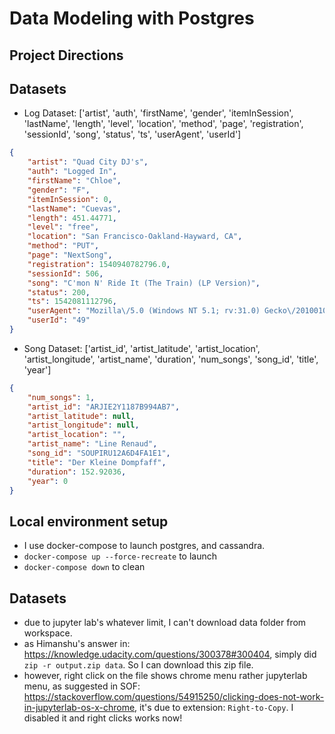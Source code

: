 # Data Modeling with Postgres

## Project Directions


## Datasets
* Log Dataset: ['artist', 'auth', 'firstName', 'gender', 'itemInSession', 'lastName',
       'length', 'level', 'location', 'method', 'page', 'registration',
       'sessionId', 'song', 'status', 'ts', 'userAgent', 'userId']

```json
{
    "artist": "Quad City DJ's",
    "auth": "Logged In",
    "firstName": "Chloe",
    "gender": "F",
    "itemInSession": 0,
    "lastName": "Cuevas",
    "length": 451.44771,
    "level": "free",
    "location": "San Francisco-Oakland-Hayward, CA",
    "method": "PUT",
    "page": "NextSong",
    "registration": 1540940782796.0,
    "sessionId": 506,
    "song": "C'mon N' Ride It (The Train) (LP Version)",
    "status": 200,
    "ts": 1542081112796,
    "userAgent": "Mozilla\/5.0 (Windows NT 5.1; rv:31.0) Gecko\/20100101 Firefox\/31.0",
    "userId": "49"
}
```
* Song Dataset: ['artist_id', 'artist_latitude', 'artist_location', 'artist_longitude',
       'artist_name', 'duration', 'num_songs', 'song_id', 'title', 'year']

```json
{
    "num_songs": 1,
    "artist_id": "ARJIE2Y1187B994AB7",
    "artist_latitude": null,
    "artist_longitude": null,
    "artist_location": "",
    "artist_name": "Line Renaud",
    "song_id": "SOUPIRU12A6D4FA1E1",
    "title": "Der Kleine Dompfaff",
    "duration": 152.92036,
    "year": 0
}
```

## Local environment setup
* I use docker-compose to launch postgres, and cassandra.
* `docker-compose up --force-recreate` to launch
* `docker-compose down` to clean

## Datasets
* due to jupyter lab's whatever limit, I can't download data folder from workspace.
* as Himanshu's answer in: https://knowledge.udacity.com/questions/300378#300404, simply did `zip -r output.zip data`. So I can download this zip file.
* however, right click on the file shows chrome menu rather jupyterlab menu, as suggested in SOF: https://stackoverflow.com/questions/54915250/clicking-does-not-work-in-jupyterlab-os-x-chrome, it's due to extension: `Right-to-Copy`. I disabled it and right clicks works now!
